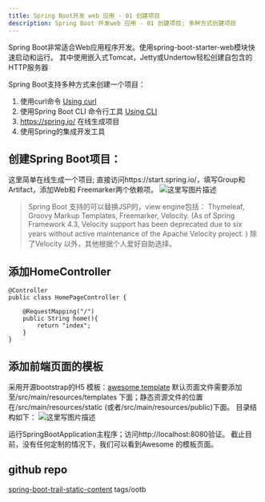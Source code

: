 ```yaml
---
title: Spring Boot开发 web 应用 - 01 创建项目
description: Spring Boot 开发web 应用 - 01 创建项目; 多种方式创建项目
---
```

Spring Boot非常适合Web应用程序开发。使用spring-boot-starter-web模块快速启动和运行。 其中使用嵌入式Tomcat，Jetty或Undertow轻松创建自包含的HTTP服务器

Spring Boot支持多种方式来创建一个项目：

 1. 使用curl命令 [Using curl](https://spring.io/guides/tutorials/spring-security-and-angular-js/#using-curl)
 2. 使用Spring Boot CLI 命令行工具 [Using CLI](http://docs.spring.io/spring-boot/docs/current/reference/htmlsingle/#getting-started-installing-the-cli)
 3. https://spring.io/  在线生成项目
 4. 使用Spring的集成开发工具

## 创建Spring Boot项目：
这里简单在线生成一个项目; 直接访问https://start.spring.io/，填写Group和Artifact，添加Web和 Freemarker两个依赖项。
![这里写图片描述](http://img.blog.csdn.net/20170613085631210?watermark/2/text/aHR0cDovL2Jsb2cuY3Nkbi5uZXQvY2hvZWxlYQ==/font/5a6L5L2T/fontsize/400/fill/I0JBQkFCMA==/dissolve/70/gravity/SouthEast)

> Spring Boot 支持的可以替换JSP的，view engine包括： Thymeleaf, Groovy Markup Templates, Freemarker, Velocity. (As of Spring Framework 4.3, Velocity support has been deprecated due to six years without active maintenance of the Apache Velocity project. ) 除了Velocity 以外，其他根据个人爱好自助选择。

## 添加HomeController
```
@Controller
public class HomePageController {
	
	@RequestMapping("/")
	public String home(){
		return "index";
	}
}
```

## 添加前端页面的模板
采用开源bootstrap的H5 模板：[awesome template](http://www.templatemo.com/preview/templatemo_450_awesome)
默认页面文件需要添加至/src/main/resources/templates 下面；静态资源文件的位置在/src/main/resources/static (或者/src/main/resources/public)下面。
目录结构如下：
![这里写图片描述](http://img.blog.csdn.net/20170613091118932?watermark/2/text/aHR0cDovL2Jsb2cuY3Nkbi5uZXQvY2hvZWxlYQ==/font/5a6L5L2T/fontsize/400/fill/I0JBQkFCMA==/dissolve/70/gravity/SouthEast)

运行SpringBootApplication主程序；访问http://localhost:8080验证。 截止目前，没有任何定制的情况下，我们可以看到Awesome 的模板页面。

## github repo
[spring-boot-trail-static-content](https://github.com/choelea/spring-boot-trail-static-content.git)   tags/ootb